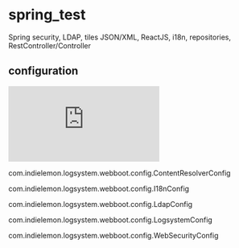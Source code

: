 # spring_test

Spring security, LDAP, tiles JSON/XML, ReactJS, i18n, repositories, RestController/Controller

configuration
------------
![com.indielemon.logsystem.webboot.config.ContentResolverConfig](https://github.com/StanislavKo/spring_test/blob/master/src/main/java/com/indielemon/logsystem/webboot/config/ContentResolverConfig.java)

com.indielemon.logsystem.webboot.config.ContentResolverConfig

com.indielemon.logsystem.webboot.config.I18nConfig

com.indielemon.logsystem.webboot.config.LdapConfig

com.indielemon.logsystem.webboot.config.LogsystemConfig

com.indielemon.logsystem.webboot.config.WebSecurityConfig
